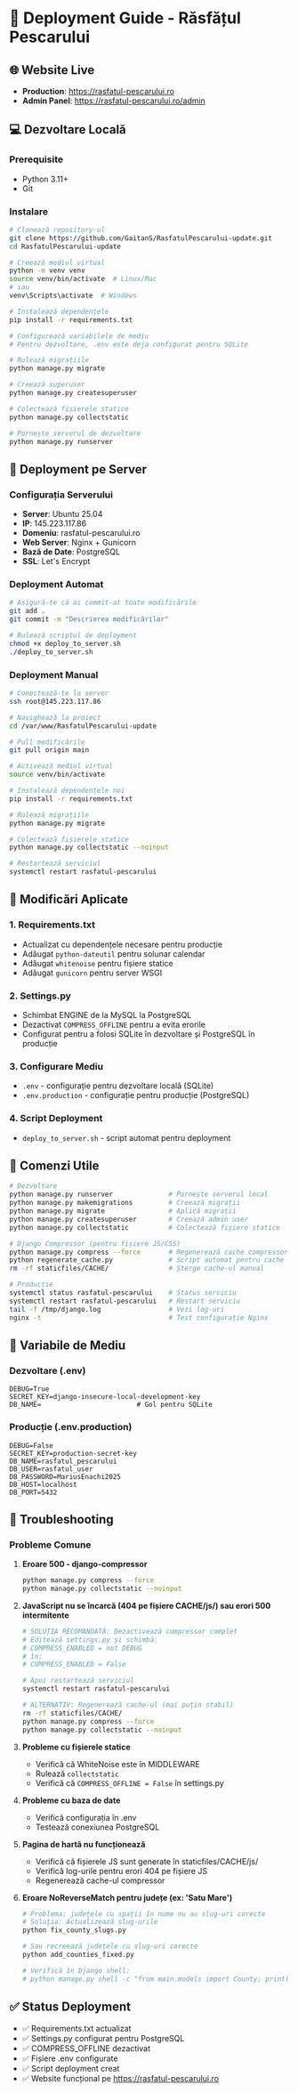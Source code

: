 # 🚀 Deployment Guide - Răsfățul Pescarului

## 🌐 Website Live
- **Production**: https://rasfatul-pescarului.ro
- **Admin Panel**: https://rasfatul-pescarului.ro/admin

## 💻 Dezvoltare Locală

### Prerequisite
- Python 3.11+
- Git

### Instalare
```bash
# Clonează repository-ul
git clone https://github.com/GaitanS/RasfatulPescarului-update.git
cd RasfatulPescarului-update

# Creează mediul virtual
python -m venv venv
source venv/bin/activate  # Linux/Mac
# sau
venv\Scripts\activate  # Windows

# Instalează dependențele
pip install -r requirements.txt

# Configurează variabilele de mediu
# Pentru dezvoltare, .env este deja configurat pentru SQLite

# Rulează migrațiile
python manage.py migrate

# Creează superuser
python manage.py createsuperuser

# Colectează fișierele statice
python manage.py collectstatic

# Pornește serverul de dezvoltare
python manage.py runserver
```

## 🚀 Deployment pe Server

### Configurația Serverului
- **Server**: Ubuntu 25.04
- **IP**: 145.223.117.86
- **Domeniu**: rasfatul-pescarului.ro
- **Web Server**: Nginx + Gunicorn
- **Bază de Date**: PostgreSQL
- **SSL**: Let's Encrypt

### Deployment Automat
```bash
# Asigură-te că ai commit-at toate modificările
git add .
git commit -m "Descrierea modificărilor"

# Rulează scriptul de deployment
chmod +x deploy_to_server.sh
./deploy_to_server.sh
```

### Deployment Manual
```bash
# Conectează-te la server
ssh root@145.223.117.86

# Navighează la proiect
cd /var/www/RasfatulPescarului-update

# Pull modificările
git pull origin main

# Activează mediul virtual
source venv/bin/activate

# Instalează dependențele noi
pip install -r requirements.txt

# Rulează migrațiile
python manage.py migrate

# Colectează fișierele statice
python manage.py collectstatic --noinput

# Restartează serviciul
systemctl restart rasfatul-pescarului
```

## 🔧 Modificări Aplicate

### 1. Requirements.txt
- Actualizat cu dependențele necesare pentru producție
- Adăugat `python-dateutil` pentru solunar calendar
- Adăugat `whitenoise` pentru fișiere statice
- Adăugat `gunicorn` pentru server WSGI

### 2. Settings.py
- Schimbat ENGINE de la MySQL la PostgreSQL
- Dezactivat `COMPRESS_OFFLINE` pentru a evita erorile
- Configurat pentru a folosi SQLite în dezvoltare și PostgreSQL în producție

### 3. Configurare Mediu
- `.env` - configurație pentru dezvoltare locală (SQLite)
- `.env.production` - configurație pentru producție (PostgreSQL)

### 4. Script Deployment
- `deploy_to_server.sh` - script automat pentru deployment

## 📝 Comenzi Utile

```bash
# Dezvoltare
python manage.py runserver              # Pornește serverul local
python manage.py makemigrations         # Creează migrații
python manage.py migrate                # Aplică migrații
python manage.py createsuperuser        # Creează admin user
python manage.py collectstatic          # Colectează fișiere statice

# Django Compressor (pentru fișiere JS/CSS)
python manage.py compress --force       # Regenerează cache compressor
python regenerate_cache.py              # Script automat pentru cache
rm -rf staticfiles/CACHE/               # Șterge cache-ul manual

# Producție
systemctl status rasfatul-pescarului    # Status serviciu
systemctl restart rasfatul-pescarului   # Restart serviciu
tail -f /tmp/django.log                 # Vezi log-uri
nginx -t                                # Test configurație Nginx
```

## 🔐 Variabile de Mediu

### Dezvoltare (.env)
```env
DEBUG=True
SECRET_KEY=django-insecure-local-development-key
DB_NAME=                        # Gol pentru SQLite
```

### Producție (.env.production)
```env
DEBUG=False
SECRET_KEY=production-secret-key
DB_NAME=rasfatul_pescarului
DB_USER=rasfatul_user
DB_PASSWORD=MariusEnachi2025
DB_HOST=localhost
DB_PORT=5432
```

## 🐛 Troubleshooting

### Probleme Comune

1. **Eroare 500 - django-compressor**
   ```bash
   python manage.py compress --force
   python manage.py collectstatic --noinput
   ```

2. **JavaScript nu se încarcă (404 pe fișiere CACHE/js/) sau erori 500 intermitente**
   ```bash
   # SOLUȚIA RECOMANDATĂ: Dezactivează compressor complet
   # Editează settings.py și schimbă:
   # COMPRESS_ENABLED = not DEBUG
   # în:
   # COMPRESS_ENABLED = False

   # Apoi restartează serviciul
   systemctl restart rasfatul-pescarului

   # ALTERNATIV: Regenerează cache-ul (mai puțin stabil)
   rm -rf staticfiles/CACHE/
   python manage.py compress --force
   python manage.py collectstatic --noinput
   ```

3. **Probleme cu fișierele statice**
   - Verifică că WhiteNoise este în MIDDLEWARE
   - Rulează `collectstatic`
   - Verifică că `COMPRESS_OFFLINE = False` în settings.py

4. **Probleme cu baza de date**
   - Verifică configurația în .env
   - Testează conexiunea PostgreSQL

5. **Pagina de hartă nu funcționează**
   - Verifică că fișierele JS sunt generate în staticfiles/CACHE/js/
   - Verifică log-urile pentru erori 404 pe fișiere JS
   - Regenerează cache-ul compressor

6. **Eroare NoReverseMatch pentru județe (ex: 'Satu Mare')**
   ```bash
   # Problema: județele cu spații în nume nu au slug-uri corecte
   # Soluția: Actualizează slug-urile
   python fix_county_slugs.py

   # Sau recreează județele cu slug-uri corecte
   python add_counties_fixed.py

   # Verifică în Django shell:
   # python manage.py shell -c "from main.models import County; print([(c.name, c.slug) for c in County.objects.filter(name__contains=' ')])"
   ```

## ✅ Status Deployment

- ✅ Requirements.txt actualizat
- ✅ Settings.py configurat pentru PostgreSQL
- ✅ COMPRESS_OFFLINE dezactivat
- ✅ Fișiere .env configurate
- ✅ Script deployment creat
- ✅ Website funcțional pe https://rasfatul-pescarului.ro
